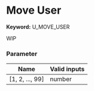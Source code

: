 

# Move User



**Keyword:**  U_MOVE_USER  

WIP  
  




### Parameter
| Name | Valid inputs | 
|  --  |  --  | 
| [1, 2, ..., 99] | number | 

